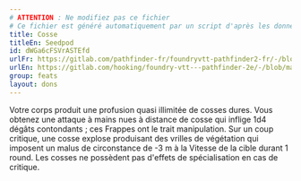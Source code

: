 ```yaml
---
# ATTENTION : Ne modifiez pas ce fichier
# Ce fichier est généré automatiquement par un script d'après les données du module Foundry VTT officiel et de sa traduction
title: Cosse
titleEn: Seedpod
id: dWGa6cFSVrASTEfd
urlFr: https://gitlab.com/pathfinder-fr/foundryvtt-pathfinder2-fr/-/blob/master/data/feats/dWGa6cFSVrASTEfd.htm
urlEn: https://gitlab.com/hooking/foundry-vtt---pathfinder-2e/-/blob/master/packs/data/feats.db/seedpod.json
group: feats
layout: dons
---
```

Votre corps produit une profusion quasi illimitée de cosses dures. Vous obtenez une attaque à mains nues à distance de cosse qui inflige 1d4 dégâts contondants ; ces Frappes ont le trait manipulation. Sur un coup critique, une cosse explose produisant des vrilles de végétation qui imposent un malus de circonstance de -3 m à la Vitesse de la cible durant 1 round. Les cosses ne possèdent pas d'effets de spécialisation en cas de critique.


